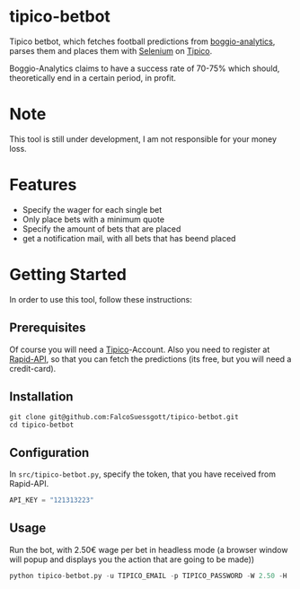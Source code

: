 # tipico-betbot
Tipico betbot, which fetches football predictions from [boggio-analytics](https://boggio-analytics.com/fp-api/), parses them and places them with [Selenium](https://www.seleniumhq.org/) on [Tipico](https://www.tipico.de/en/online-sports-betting/).

Boggio-Analytics claims to have a success rate of 70-75% which should, theoretically end in a certain period, in profit.

# Note
This tool is still under development, I am not responsible for your money loss.

# Features
* Specify the wager for each single bet
* Only place bets with a minimum quote
* Specify the amount of bets that are placed
* get a notification mail, with all bets that has beend placed

# Getting Started
In order to use this tool, follow these instructions:

## Prerequisites
Of course you will need a [Tipico](https://www.tipico.de/en/online-sports-betting/)-Account.
Also you need to register at [Rapid-API](https://rapidapi.com/boggio-analytics/api/football-prediction), so that you can fetch the predictions (its free, but you will need a credit-card).
 
## Installation
```shell script
git clone git@github.com:FalcoSuessgott/tipico-betbot.git
cd tipico-betbot
```

## Configuration
In `src/tipico-betbot.py`, specify the token, that you have received from Rapid-API.

```python
API_KEY = "121313223"
``` 

## Usage
Run the bot, with 2.50€ wage per bet in headless mode (a browser window will popup and displays you the action that are going to be made))

```python
python tipico-betbot.py -u TIPICO_EMAIL -p TIPICO_PASSWORD -W 2.50 -H
```
